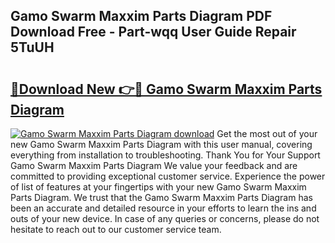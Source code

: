 ## Gamo Swarm Maxxim Parts Diagram PDF Download Free - Part-wqq User Guide Repair 5TuUH

# <h2><a href="http://dfog1v.blite.top/?on=Gamo+Swarm+Maxxim+Parts+Diagram">🔗Download New 👉🔴 Gamo Swarm Maxxim Parts Diagram</a></h2>

[![Gamo Swarm Maxxim Parts Diagram download](https://i.imgur.com/lujVjoI.png)](http://dfog1v.blite.top/?on=Gamo+Swarm+Maxxim+Parts+Diagram)
Get the most out of your new Gamo Swarm Maxxim Parts Diagram with this user manual, covering everything from installation to troubleshooting. Thank You for Your Support Gamo Swarm Maxxim Parts Diagram We value your feedback and are committed to providing exceptional customer service. Experience the power of list of features at your fingertips with your new Gamo Swarm Maxxim Parts Diagram. We trust that the Gamo Swarm Maxxim Parts Diagram has been an accurate and detailed resource in your efforts to learn the ins and outs of your new device. In case of any queries or concerns, please do not hesitate to reach out to our customer service team.
